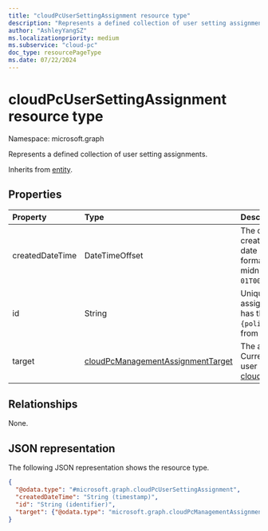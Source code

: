 ```yaml
---
title: "cloudPcUserSettingAssignment resource type"
description: "Represents a defined collection of user setting assignments."
author: "AshleyYangSZ"
ms.localizationpriority: medium
ms.subservice: "cloud-pc"
doc_type: resourcePageType
ms.date: 07/22/2024
---
```


# cloudPcUserSettingAssignment resource type

Namespace: microsoft.graph

Represents a defined collection of user setting assignments.

Inherits from [entity](../resources/entity.md).

## Properties

|Property|Type|Description|
|:---|:---|:---|
|createdDateTime|DateTimeOffset|The date and time when this assignment was created. The timestamp type represents the date and time information using ISO 8601 format and is always in UTC. For example, midnight UTC on Jan 1, 2014 is `2014-01-01T00:00:00Z`. |
|id|String|Unique Identifier for the user setting assignment. If **target** is a user group, the ID has the following structure: `{policyID}\_{groupID}`. Read-only. Inherited from [entity](../resources/entity.md).|
|target|[cloudPcManagementAssignmentTarget](../resources/cloudpcmanagementassignmenttarget.md)|The assignment target for the user setting. Currently, the only target supported for this user setting is a user group. For details, see [cloudPcManagementGroupAssignmentTarget](cloudpcmanagementgroupassignmenttarget.md).|

## Relationships

None.

## JSON representation

The following JSON representation shows the resource type.

<!-- {
  "blockType": "resource",
  "keyProperty": "id",
  "@odata.type": "microsoft.graph.cloudPcUserSettingAssignment",
  "openType": false
}
-->
``` json
{
  "@odata.type": "#microsoft.graph.cloudPcUserSettingAssignment",
  "createdDateTime": "String (timestamp)",
  "id": "String (identifier)",
  "target": {"@odata.type": "microsoft.graph.cloudPcManagementAssignmentTarget"}
}
```
